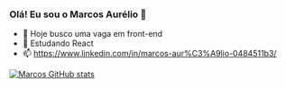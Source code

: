 ### Olá! Eu sou o Marcos Aurélio 👋

- 🔭 Hoje busco uma vaga em front-end
- 🌱 Estudando React
- 📫 https://www.linkedin.com/in/marcos-aur%C3%A9lio-0484511b3/

[![Marcos GitHub stats](https://github-readme-stats.vercel.app/api?username=marcosaureliob)](https://github.com/marcosaureliob/github-readme-stats)

